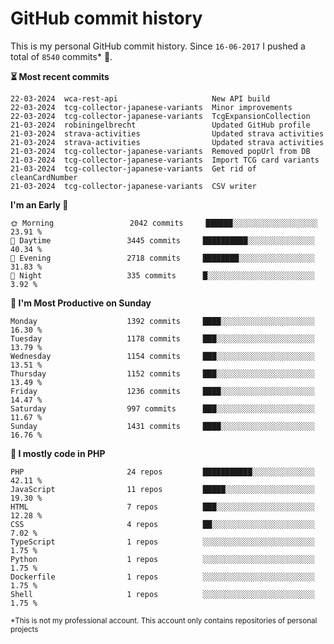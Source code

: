 # GitHub commit history
This is my personal GitHub commit history. Since <!--START_SECTION:first-commit-date-->`16-06-2017`<!--END_SECTION:first-commit-date--> I pushed a total of <!--START_SECTION:total-commit-count-->`8540`<!--END_SECTION:total-commit-count--> commits* 🎉.

<!--START_SECTION:most-recent-commits-->
**⏳ Most recent commits**
                                        
```text
22-03-2024  wca-rest-api                     New API build
22-03-2024  tcg-collector-japanese-variants  Minor improvements
22-03-2024  tcg-collector-japanese-variants  TcgExpansionCollection
21-03-2024  robiningelbrecht                 Updated GitHub profile
21-03-2024  strava-activities                Updated strava activities
21-03-2024  strava-activities                Updated strava activities
21-03-2024  tcg-collector-japanese-variants  Removed popUrl from DB
21-03-2024  tcg-collector-japanese-variants  Import TCG card variants
21-03-2024  tcg-collector-japanese-variants  Get rid of cleanCardNumber
21-03-2024  tcg-collector-japanese-variants  CSV writer
```
<!--END_SECTION:most-recent-commits-->  

<!--START_SECTION:commits-per-day-time-->
**I&#039;m an Early 🐤**

```text
🌞 Morning                 2042 commits     ██████░░░░░░░░░░░░░░░░░░░   23.91 %
🌆 Daytime                 3445 commits     ██████████░░░░░░░░░░░░░░░   40.34 %
🌃 Evening                 2718 commits     ████████░░░░░░░░░░░░░░░░░   31.83 %
🌙 Night                   335 commits      █░░░░░░░░░░░░░░░░░░░░░░░░   3.92 %
```
<!--END_SECTION:commits-per-day-time-->  

<!--START_SECTION:commits-per-weekday-->
**📅 I&#039;m Most Productive on Sunday**

```text
Monday                    1392 commits     ████░░░░░░░░░░░░░░░░░░░░░   16.30 %
Tuesday                   1178 commits     ███░░░░░░░░░░░░░░░░░░░░░░   13.79 %
Wednesday                 1154 commits     ███░░░░░░░░░░░░░░░░░░░░░░   13.51 %
Thursday                  1152 commits     ███░░░░░░░░░░░░░░░░░░░░░░   13.49 %
Friday                    1236 commits     ████░░░░░░░░░░░░░░░░░░░░░   14.47 %
Saturday                  997 commits      ███░░░░░░░░░░░░░░░░░░░░░░   11.67 %
Sunday                    1431 commits     ████░░░░░░░░░░░░░░░░░░░░░   16.76 %
```
<!--END_SECTION:commits-per-weekday-->  

<!--START_SECTION:repos-per-language-->
**💬 I mostly code in PHP**

```text
PHP                       24 repos         ███████████░░░░░░░░░░░░░░   42.11 %
JavaScript                11 repos         █████░░░░░░░░░░░░░░░░░░░░   19.30 %
HTML                      7 repos          ███░░░░░░░░░░░░░░░░░░░░░░   12.28 %
CSS                       4 repos          ██░░░░░░░░░░░░░░░░░░░░░░░   7.02 %
TypeScript                1 repos          ░░░░░░░░░░░░░░░░░░░░░░░░░   1.75 %
Python                    1 repos          ░░░░░░░░░░░░░░░░░░░░░░░░░   1.75 %
Dockerfile                1 repos          ░░░░░░░░░░░░░░░░░░░░░░░░░   1.75 %
Shell                     1 repos          ░░░░░░░░░░░░░░░░░░░░░░░░░   1.75 %
```
<!--END_SECTION:repos-per-language-->  

<sub>*This is not my professional account. This account only contains repositories of personal projects</sub>
